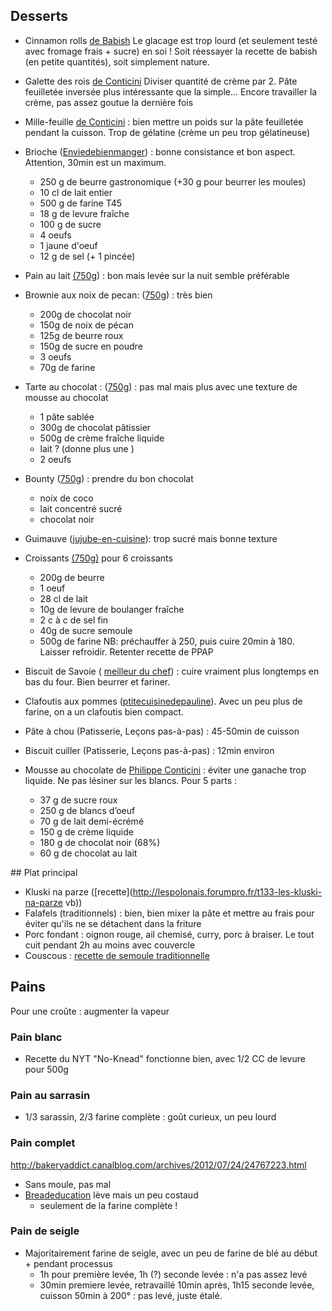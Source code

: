 ## Desserts 
- Cinnamon rolls [de Babish](https://www.bingingwithbabish.com/recipes/cinnamonrolls?rq=cinnamon)
Le glacage est trop lourd (et seulement testé avec fromage frais + sucre) en soi ! 
Soit réessayer la recette de babish (en petite quantités), soit simplement nature.

- Galette des rois [de Conticini](https://www.youtube.com/watch?v=ETkk7QXbtlw)
Diviser quantité de crème par 2. Pâte feuilletée inversée plus intéressante que
la simple...
Encore travailler la crème, pas assez goutue la dernière fois

- Mille-feuille [de Conticini](https://www.facebook.com/PhConticini/photos/a.108115932681384.17237.101025623390415/713491585477146/?type=3) : bien mettre un poids sur la pâte feuilletée pendant la cuisson. Trop de gélatine (crème un peu trop gélatineuse)
- Brioche ([Enviedebienmanger](http://www.enviedebienmanger.fr/fiche-recette/recette-brioche-pur-beurre)) : bonne consistance et bon aspect. Attention, 30min est un maximum.
    + 250 g de beurre gastronomique (+30 g pour beurrer les moules)
    + 10 cl de lait entier
    + 500 g de farine T45
    + 18 g de levure fraîche
    + 100 g de sucre
    + 4 oeufs
    + 1 jaune d'oeuf
    + 12 g de sel (+ 1 pincée)
- Pain au lait [(750g](https://www.youtube.com/watch?v=wAKaJRl3Ieg)) : bon mais levée sur la nuit semble préférable
- Brownie aux noix de pecan: ([750g](https://www.youtube.com/watch?v=wVtG4g77fMM)) : très bien
    + 200g de chocolat noir
    + 150g de noix de pécan
    + 125g de beurre roux
    + 150g de sucre en poudre
    + 3 oeufs
    + 70g de farine
- Tarte au chocolat : ([750g](https://www.youtube.com/watch?v=ZISKki8AcE0)) : pas mal mais plus avec une texture de mousse au chocolat
    + 1 pâte sablée
    + 300g de chocolat pâtissier
    + 500g de crème fraîche liquide
    + lait ? (donne plus une )
    + 2 oeufs
- Bounty ([750g](http://www.750g.com/bounty-maison-r97803.htm)) : prendre du bon
    chocolat
    + noix de coco
    + lait concentré sucré
    + chocolat noir
- Guimauve ([jujube-en-cuisine](http://www.jujube-en-cuisine.fr/marshmallow-ou-guimauve-maison/)): trop sucré mais bonne texture
- Croissants [(750g)](http://www.750g.com/croissants-maison-r96776.htm) pour 6 croissants
    + 200g de beurre
    + 1 oeuf
    + 28 cl de lait
    + 10g de levure de boulanger fraîche
    + 2 c à c de sel fin
    + 40g de sucre semoule
    + 500g de farine
NB: préchauffer à 250, puis cuire 20min à 180. Laisser refroidir.
Retenter recette de PPAP
- Biscuit de Savoie ( [meilleur du chef](https://www.meilleurduchef.com/cgi/mdc/l/fr/recette/biscuit-savoie.html)) : cuire vraiment plus longtemps en bas du four. Bien beurrer et fariner.
- Clafoutis aux pommes ([ptitecuisinedepauline](http://www.ptitecuisinedepauline.com/article-clafoutis-aux-pommes-122364862.html)). Avec un peu plus de farine, on a un clafoutis bien compact.
- Pâte à chou (Patisserie, Leçons pas-à-pas) : 45-50min de cuisson
- Biscuit cuiller (Patisserie, Leçons pas-à-pas) : 12min environ
- Mousse au chocolate de [Philippe Conticini]() : éviter une ganache trop liquide. Ne pas lésiner sur les blancs. Pour 5 parts :
   + 37 g de sucre roux
   + 250 g de blancs d’oeuf
   + 70 g de lait demi-écrémé
   + 150 g de crème liquide
   + 180 g de chocolat noir (68%)
   + 60 g de chocolat au lait


## Plat principal
- Kluski na parze ([recette](http://lespolonais.forumpro.fr/t133-les-kluski-na-parze  vb))
- Falafels (traditionnels) : bien, bien mixer la pâte et mettre au frais pour
    éviter qu'ils ne se détachent dans la friture
- Porc fondant : oignon rouge, ail chemisé, curry, porc à braiser. Le tout cuit
    pendant 2h au moins avec couvercle
- Couscous : [recette de semoule traditionnelle](http://www.ptitecuisinedepauline.com/article-clafoutis-aux-pommes-122364862.html)

## Pains 
Pour une croûte : augmenter la vapeur

### Pain blanc
- Recette du NYT "No-Knead" fonctionne bien, avec 1/2 CC de levure pour 500g

### Pain au sarrasin 
- 1/3 sarassin, 2/3 farine complète : goût curieux, un peu lourd

### Pain complet
http://bakeryaddict.canalblog.com/archives/2012/07/24/24767223.html
- Sans moule, pas mal
- [Breadeducation](http://www.abreaducation.com/wholewheat.php) lève mais un peu
    costaud 
    + seulement de la farine complète !

### Pain de seigle
- Majoritairement farine de seigle, avec un peu de farine de blé au début +
    pendant processus
    + 1h pour première levée, 1h (?) seconde levée : n'a pas assez levé
    + 30min premiere levée, retravaillé 10min après, 1h15 seconde levée, cuisson
        50min à 200° : pas levé, juste étalé.
